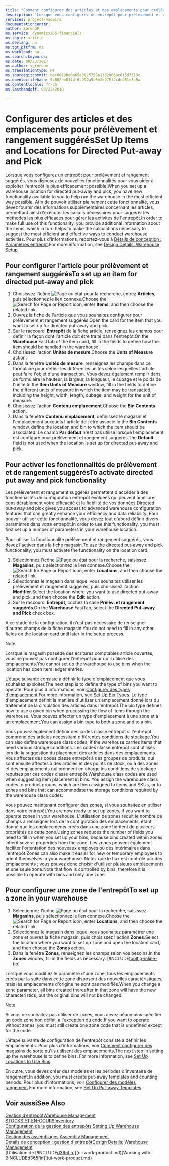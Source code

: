 ```yaml
---
title: "Comment configurer des articles et des emplacements pour prélèvement et rangement suggérés | Microsoft Docs"
description: "Lorsque vous configurez un entrepôt pour prélèvement et rangement suggérés, vous disposez de nouvelles fonctionnalités pour vous aider à exploiter l'entrepôt le plus efficacement possible."
services: project-madeira
documentationcenter: 
author: SorenGP
ms.service: dynamics365-financials
ms.topic: article
ms.devlang: na
ms.tgt_pltfrm: na
ms.workload: na
ms.search.keywords: 
ms.date: 08/23/2017
ms.author: sgroespe
ms.translationtype: HT
ms.sourcegitcommit: bec0619be0a65e3625759e13d2866ac615d7513c
ms.openlocfilehash: 5c802ee014df6c992a9e5b1e975f2cdc981e3a5a
ms.contentlocale: fr-ch
ms.lasthandoff: 03/22/2018

---
```

# <a name="set-up-items-and-locations-for-directed-put-away-and-pick"></a><span data-ttu-id="32150-103">Configurer des articles et des emplacements pour prélèvement et rangement suggérés</span><span class="sxs-lookup"><span data-stu-id="32150-103">Set Up Items and Locations for Directed Put-away and Pick</span></span>
<span data-ttu-id="32150-104">Lorsque vous configurez un entrepôt pour prélèvement et rangement suggérés, vous disposez de nouvelles fonctionnalités pour vous aider à exploiter l'entrepôt le plus efficacement possible.</span><span class="sxs-lookup"><span data-stu-id="32150-104">When you set up a warehouse location for directed put-away and pick, you have new functionality available to you to help run the warehouse in the most efficient way possible.</span></span> <span data-ttu-id="32150-105">Afin de pouvoir utiliser pleinement cette fonctionnalité, vous devez fournir des informations supplémentaires concernant les articles, permettant ainsi d'exécuter les calculs nécessaires pour suggérer les méthodes les plus efficaces pour gérer les activités de l'entrepôt.</span><span class="sxs-lookup"><span data-stu-id="32150-105">In order to make full use of this functionality, you provide additional information about the items, which in turn helps to make the calculations necessary to suggest the most efficient and effective ways to conduct warehouse activities.</span></span> <span data-ttu-id="32150-106">Pour plus d'informations, reportez-vous à [Détails de conception : Paramètres entrepôt](design-details-warehouse-setup.md).</span><span class="sxs-lookup"><span data-stu-id="32150-106">For more information, see [Design Details: Warehouse Setup](design-details-warehouse-setup.md).</span></span>

## <a name="to-set-up-an-item-for-directed-put-away-and-pick"></a><span data-ttu-id="32150-107">Pour configurer l'article pour prélèvement et rangement suggérés</span><span class="sxs-lookup"><span data-stu-id="32150-107">To set up an item for directed put-away and pick</span></span>  
1.  <span data-ttu-id="32150-108">Choisissez l'icône ![Page ou état pour la recherche](media/ui-search/search_small.png "Page ou état pour la recherche"), entrez **Articles**, puis sélectionnez le lien connexe.</span><span class="sxs-lookup"><span data-stu-id="32150-108">Choose the ![Search for Page or Report](media/ui-search/search_small.png "Search for Page or Report icon") icon, enter **Items**, and then choose the related link.</span></span>  
2.  <span data-ttu-id="32150-109">Ouvrez la fiche de l'article que vous souhaitez configurer pour prélèvement et rangement suggérés.</span><span class="sxs-lookup"><span data-stu-id="32150-109">Open the card for the item that you want to set up for directed put-away and pick.</span></span>
3. <span data-ttu-id="32150-110">Sur le raccourci **Entrepôt** de la fiche article, renseignez les champs pour définir la façon dont l'article doit être traité dans l'entrepôt.</span><span class="sxs-lookup"><span data-stu-id="32150-110">On the **Warehouse** FastTab of the item card, fill in the fields to define how the item should be handled in the warehouse.</span></span>  
4.  <span data-ttu-id="32150-111">Choisissez l'action **Unités de mesure**.</span><span class="sxs-lookup"><span data-stu-id="32150-111">Choose the **Units of Measure** action.</span></span>
5. <span data-ttu-id="32150-112">Dans la fenêtre **Unités de mesure**, renseignez les champs dans ce formulaire pour définir les différentes unités selon lesquelles l'article peut faire l'objet d'une transaction. Vous devez également remplir dans ce formulaire la hauteur, la largeur, la longueur, le cubage et le poids de l'unité.</span><span class="sxs-lookup"><span data-stu-id="32150-112">In the **Item Units of Measure** window, fill in the fields to define the different units of measure in which the item may be transacted, including the height, width, length, cubage, and weight for the unit of measure.</span></span>
6. <span data-ttu-id="32150-113">Choisissez l'action **Contenu emplacement**.</span><span class="sxs-lookup"><span data-stu-id="32150-113">Choose the **Bin Contents** action.</span></span>
7. <span data-ttu-id="32150-114">Dans la fenêtre **Contenu emplacement**, définissez le magasin et l'emplacement auxquels l'article doit être associé.</span><span class="sxs-lookup"><span data-stu-id="32150-114">In the **Bin Contents** window, define the location and bin to which the item should be associated.</span></span> <span data-ttu-id="32150-115">Le champ **Par défaut** n'est pas utilisé lorsque l'emplacement est configuré pour prélèvement et rangement suggérés.</span><span class="sxs-lookup"><span data-stu-id="32150-115">The **Default** field is not used when the location is set up for directed put-away and pick.</span></span>  

## <a name="to-activate-directed-put-away-and-pick-functionality"></a><span data-ttu-id="32150-116">Pour activer les fonctionnalités de prélèvement et de rangement suggérés</span><span class="sxs-lookup"><span data-stu-id="32150-116">To activate directed put away and pick functionality</span></span>  
<span data-ttu-id="32150-117">Les prélèvement et rangement suggérés permettent d'accéder à des fonctionnalités de configuration entrepôt évoluées qui peuvent améliorer considérablement votre efficacité et la fiabilité de vos données.</span><span class="sxs-lookup"><span data-stu-id="32150-117">Directed put-away and pick gives you access to advanced warehouse configuration features that can greatly enhance your efficiency and data reliability.</span></span> <span data-ttu-id="32150-118">Pour pouvoir utiliser cette fonctionnalité, vous devez tout d'abord définir divers paramètres dans votre entrepôt.</span><span class="sxs-lookup"><span data-stu-id="32150-118">In order to use this functionality, you must first set up a number of parameters in your warehouse location.</span></span>  

<span data-ttu-id="32150-119">Pour utiliser la fonctionnalité prélèvement et rangement suggérés, vous devez l'activer dans la fiche magasin.</span><span class="sxs-lookup"><span data-stu-id="32150-119">To use the directed put-away and pick functionality, you must activate the functionality on the location card.</span></span>    
1.  <span data-ttu-id="32150-120">Sélectionnez l'icône ![Page ou état pour la recherche](media/ui-search/search_small.png "Page ou état pour la recherche"), saisissez **Magasins**, puis sélectionnez le lien connexe.</span><span class="sxs-lookup"><span data-stu-id="32150-120">Choose the ![Search for Page or Report](media/ui-search/search_small.png "Search for Page or Report icon") icon, enter **Locations**, and then choose the related link.</span></span>  
2.  <span data-ttu-id="32150-121">Sélectionnez le magasin dans lequel vous souhaitez utiliser les prélèvement et rangement suggérés, puis choisissez l'action **Modifier**.</span><span class="sxs-lookup"><span data-stu-id="32150-121">Select the location where you want to use directed put-away and pick, and then choose the **Edit** action.</span></span>  
3.  <span data-ttu-id="32150-122">Sur le raccourci **Entrepôt**, cochez la case **Prélèv. et rangement suggérés**.</span><span class="sxs-lookup"><span data-stu-id="32150-122">On the **Warehouse** FastTab, select the **Directed Put-away and Pick** check box.</span></span>  

<span data-ttu-id="32150-123">A ce stade de la configuration, il n'est pas nécessaire de renseigner d'autres champs de la fiche magasin.</span><span class="sxs-lookup"><span data-stu-id="32150-123">You do not need to fill in any other fields on the location card until later in the setup process.</span></span>  

> [!NOTE]  
>  <span data-ttu-id="32150-124">Lorsque le magasin possède des écritures comptables article ouvertes, vous ne pouvez pas configurer l'entrepôt pour qu'il utilise des emplacements.</span><span class="sxs-lookup"><span data-stu-id="32150-124">You cannot set up the warehouse to use bins when the location has open item ledger entries.</span></span>  

<span data-ttu-id="32150-125">L'étape suivante consiste à définir le type d'emplacement que vous souhaitez exploiter.</span><span class="sxs-lookup"><span data-stu-id="32150-125">The next step is to define the type of bins you want to operate.</span></span> <span data-ttu-id="32150-126">Pour plus d'informations, voir [Configurer des types d'emplacement](warehouse-how-to-set-up-bin-types.md).</span><span class="sxs-lookup"><span data-stu-id="32150-126">For more information, see [Set Up Bin Types](warehouse-how-to-set-up-bin-types.md).</span></span> <span data-ttu-id="32150-127">Le type d'emplacement définit la manière d'utiliser un emplacement donné lors du traitement de la circulation des articles dans l'entrepôt.</span><span class="sxs-lookup"><span data-stu-id="32150-127">The bin type defines how to use a given bin when processing the flow of items through the warehouse.</span></span> <span data-ttu-id="32150-128">Vous pouvez affecter un type d'emplacement à une zone et à un emplacement.</span><span class="sxs-lookup"><span data-stu-id="32150-128">You can assign a bin type to both a zone and to a bin.</span></span>  

<span data-ttu-id="32150-129">Vous pouvez également définir des codes classe entrepôt si l'entrepôt comprend des articles nécessitant différentes conditions de stockage.</span><span class="sxs-lookup"><span data-stu-id="32150-129">You can also define warehouse class codes, if the warehouse carries items that need various storage conditions.</span></span> <span data-ttu-id="32150-130">Les codes classe entrepôt sont utilisés lors de la suggestion du placement des articles dans des emplacements. Vous affectez des codes classe entrepôt à des groupes de produits, qui sont ensuite affectés à des articles et des points de stock, ou à des zones et des emplacements qui prennent en charge les conditions de stockage requises par ces codes classe entrepôt.</span><span class="sxs-lookup"><span data-stu-id="32150-130">Warehouse class codes are used when suggesting item placement in bins. You assign the warehouse class codes to product groups, which are then assigned to items and SKUs, or to zones and bins that can accommodate the storage conditions required by the warehouse class codes.</span></span>  

<span data-ttu-id="32150-131">Vous pouvez maintenant configurer des zones, si vous souhaitez en utiliser dans votre entrepôt.</span><span class="sxs-lookup"><span data-stu-id="32150-131">You are now ready to set up zones, if you want to operate zones in your warehouse.</span></span> <span data-ttu-id="32150-132">L'utilisation de zones réduit le nombre de champs à renseigner lors de la configuration des emplacements, étant donné que les emplacements créés dans une zone héritent de plusieurs propriétés de cette zone.</span><span class="sxs-lookup"><span data-stu-id="32150-132">Using zones reduces the number of fields you need to fill in when you set up your bins, because bins created within zones inherit several properties from the zone.</span></span> <span data-ttu-id="32150-133">Les zones peuvent également faciliter l'orientation des nouveaux employés ou des intérimaires dans l'entrepôt.</span><span class="sxs-lookup"><span data-stu-id="32150-133">Zones can also make it easier for new or temporary employees to orient themselves in your warehouse.</span></span> <span data-ttu-id="32150-134">Notez que le flux est contrôlé par des emplacements ; vous pouvez donc choisir d'utiliser plusieurs emplacements et une seule zone.</span><span class="sxs-lookup"><span data-stu-id="32150-134">Note that flow is controlled by bins, therefore it is possible to operate with bins and only one zone.</span></span>  

## <a name="to-set-up-a-zone-in-your-warehouse"></a><span data-ttu-id="32150-135">Pour configurer une zone de l'entrepôt</span><span class="sxs-lookup"><span data-stu-id="32150-135">To set up a zone in your warehouse</span></span>  
1.  <span data-ttu-id="32150-136">Sélectionnez l'icône ![Page ou état pour la recherche](media/ui-search/search_small.png "Page ou état pour la recherche"), saisissez **Magasins**, puis sélectionnez le lien connexe.</span><span class="sxs-lookup"><span data-stu-id="32150-136">Choose the ![Search for Page or Report](media/ui-search/search_small.png "Search for Page or Report icon") icon, enter **Locations**, and then choose the related link.</span></span>  
2.  <span data-ttu-id="32150-137">Sélectionnez le magasin dans lequel vous souhaitez paramétrer une zone et ouvrez la fiche magasin, puis choisissez l'action **Zones**.</span><span class="sxs-lookup"><span data-stu-id="32150-137">Select the location where you want to set up zone and open the location card, and then choose the **Zones** action.</span></span>  
3.  <span data-ttu-id="32150-138">Dans la fenêtre **Zones**, renseignez les champs selon vos besoins.</span><span class="sxs-lookup"><span data-stu-id="32150-138">In the **Zones** window, fill in the fields as necessary.</span></span> [!INCLUDE[tooltip-inline-tip](includes/tooltip-inline-tip_md.md)]  

<span data-ttu-id="32150-139">Lorsque vous modifiez le paramètre d'une zone, tous les emplacements créés par la suite dans cette zone disposent des nouvelles caractéristiques, mais les emplacements d'origine ne sont pas modifiés.</span><span class="sxs-lookup"><span data-stu-id="32150-139">When you change a zone parameter, all bins created thereafter in that zone will have the new characteristics, but the original bins will not be changed.</span></span>  

> [!NOTE]  
>  <span data-ttu-id="32150-140">Si vous ne souhaitez pas utiliser de zones, vous devez néanmoins spécifier un code zone non défini, à l'exception du code.</span><span class="sxs-lookup"><span data-stu-id="32150-140">If you want to operate without zones, you must still create one zone code that is undefined except for the code.</span></span>  

<span data-ttu-id="32150-141">L'étape suivante de configuration de l'entrepôt consiste à définir les emplacements. Pour plus d'informations, voir [Comment configurer des magasins de sorte qu'ils utilisent des emplacements](warehouse-how-to-set-up-locations-to-use-bins.md).</span><span class="sxs-lookup"><span data-stu-id="32150-141">The next step in setting up the warehouse is to define bins. For more information, see [Set Up Locations to Use Bins](warehouse-how-to-set-up-locations-to-use-bins.md).</span></span>  

<span data-ttu-id="32150-142">En outre, vous devez créer des modèles et les périodes d'inventaire de rangement.</span><span class="sxs-lookup"><span data-stu-id="32150-142">In addition, you must create put-away templates and counting periods.</span></span> <span data-ttu-id="32150-143">Pour plus d'informations, voir [Configurer des modèles rangement](warehouse-how-to-set-up-put-away-templates.md).</span><span class="sxs-lookup"><span data-stu-id="32150-143">For more information, see [Set Up Put-away Templates](warehouse-how-to-set-up-put-away-templates.md).</span></span>  

## <a name="see-also"></a><span data-ttu-id="32150-144">Voir aussi</span><span class="sxs-lookup"><span data-stu-id="32150-144">See Also</span></span>  
[<span data-ttu-id="32150-145">Gestion d’entrepôt</span><span class="sxs-lookup"><span data-stu-id="32150-145">Warehouse Management</span></span>](warehouse-manage-warehouse.md)  
[<span data-ttu-id="32150-146">STOCKS ET EN-COURS</span><span class="sxs-lookup"><span data-stu-id="32150-146">Inventory</span></span>](inventory-manage-inventory.md)  
<span data-ttu-id="32150-147">[Configuration de la gestion des entrepôts](warehouse-setup-warehouse.md)   </span><span class="sxs-lookup"><span data-stu-id="32150-147">[Setting Up Warehouse Management](warehouse-setup-warehouse.md)   </span></span>  
<span data-ttu-id="32150-148">[Gestion des assemblages](assembly-assemble-items.md)  </span><span class="sxs-lookup"><span data-stu-id="32150-148">[Assembly Management](assembly-assemble-items.md)  </span></span>  
[<span data-ttu-id="32150-149">Détails de conception : gestion d'entrepôt</span><span class="sxs-lookup"><span data-stu-id="32150-149">Design Details: Warehouse Management</span></span>](design-details-warehouse-management.md)  
<span data-ttu-id="32150-150">[Utilisation de [!INCLUDE[d365fin](includes/d365fin_md.md)]](ui-work-product.md)</span><span class="sxs-lookup"><span data-stu-id="32150-150">[Working with [!INCLUDE[d365fin](includes/d365fin_md.md)]](ui-work-product.md)</span></span>  

